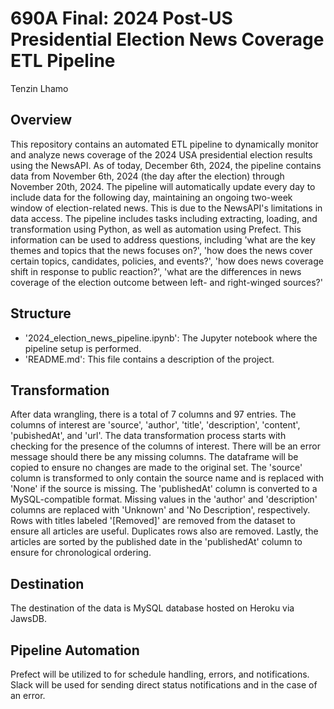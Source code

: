 # 690A Final: 2024 Post-US Presidential Election News Coverage ETL Pipeline
Tenzin Lhamo

## Overview
This repository contains an automated ETL pipeline to dynamically monitor and analyze news coverage of the 2024 USA presidential election results using the NewsAPI. As of today, December 6th, 2024, the pipeline contains data from November 6th, 2024 (the day after the election) through November 20th, 2024. The pipeline will automatically update every day to include data for the following day, maintaining an ongoing two-week window of election-related news. This is due to the NewsAPI's limitations in data access. The pipeline includes tasks including extracting, loading, and transformation using Python, as well as automation using Prefect. This information can be used to address questions, including 'what are the key themes and topics that the news focuses on?', 'how does the news cover certain topics, candidates, policies, and events?', 'how does news coverage shift in response to public reaction?', 'what are the differences in news coverage of the election outcome between left- and right-winged sources?'  

## Structure
- '2024_election_news_pipeline.ipynb': The Jupyter notebook where the pipeline setup is performed.
- 'README.md': This file contains a description of the project.
  
## Transformation
After data wrangling, there is a total of 7 columns and 97 entries. The columns of interest are 'source', 'author', 'title', 'description', 'content', 'pubishedAt', and 'url'. The data transformation process starts with checking for the presence of the columns of interest. There will be an error message should there be any missing columns. The dataframe will be copied to ensure no changes are made to the original set. The 'source' column is transformed to only contain the source name and is replaced with 'None' if the source is missing. The 'publishedAt' column is converted to a MySQL-compatible format. Missing values in the 'author' and 'description' columns are replaced with 'Unknown' and 'No Description', respectively. Rows with titles labeled '[Removed]' are removed from the dataset to ensure all articles are useful. Duplicates rows also are removed. Lastly, the articles are sorted by the published date in the 'publishedAt' column to ensure for chronological ordering. 

## Destination
The destination of the data is MySQL database hosted on Heroku via JawsDB.

## Pipeline Automation
Prefect will be utilized to for schedule handling, errors, and notifications. Slack will be used for sending direct status notifications and in the case of an error. 
